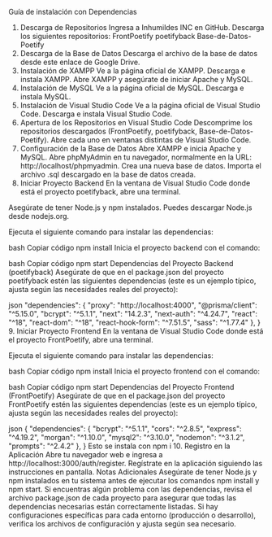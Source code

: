 Guía de instalación con Dependencias
1. Descarga de Repositorios
Ingresa a Inhumildes INC en GitHub.
Descarga los siguientes repositorios:
FrontPoetify
poetifyback
Base-de-Datos-Poetify
2. Descarga de la Base de Datos
Descarga el archivo de la base de datos desde este enlace de Google Drive.
3. Instalación de XAMPP
Ve a la página oficial de XAMPP.
Descarga e instala XAMPP.
Abre XAMPP y asegúrate de iniciar Apache y MySQL.
4. Instalación de MySQL
Ve a la página oficial de MySQL.
Descarga e instala MySQL.
5. Instalación de Visual Studio Code
Ve a la página oficial de Visual Studio Code.
Descarga e instala Visual Studio Code.
6. Apertura de los Repositorios en Visual Studio Code
Descomprime los repositorios descargados (FrontPoetify, poetifyback, Base-de-Datos-Poetify).
Abre cada uno en ventanas distintas de Visual Studio Code.
7. Configuración de la Base de Datos
Abre XAMPP e inicia Apache y MySQL.
Abre phpMyAdmin en tu navegador, normalmente en la URL: http://localhost/phpmyadmin.
Crea una nueva base de datos.
Importa el archivo .sql descargado en la base de datos creada.
8. Iniciar Proyecto Backend
En la ventana de Visual Studio Code donde está el proyecto poetifyback, abre una terminal.

Asegúrate de tener Node.js y npm instalados. Puedes descargar Node.js desde nodejs.org.

Ejecuta el siguiente comando para instalar las dependencias:

bash
Copiar código
npm install
Inicia el proyecto backend con el comando:

bash
Copiar código
npm start
Dependencias del Proyecto Backend (poetifyback)
Asegúrate de que en el package.json del proyecto poetifyback estén las siguientes dependencias (este es un ejemplo típico, ajusta según las necesidades reales del proyecto):

json
  "dependencies": {
    "proxy": "http://localhost:4000",
    "@prisma/client": "^5.15.0",
    "bcrypt": "^5.1.1",
    "next": "14.2.3",
    "next-auth": "^4.24.7",
    "react": "^18",
    "react-dom": "^18",
    "react-hook-form": "^7.51.5",
    "sass": "^1.77.4"
  },
}
9. Iniciar Proyecto Frontend
En la ventana de Visual Studio Code donde está el proyecto FrontPoetify, abre una terminal.

Ejecuta el siguiente comando para instalar las dependencias:

bash
Copiar código
npm install
Inicia el proyecto frontend con el comando:

bash
Copiar código
npm start
Dependencias del Proyecto Frontend (FrontPoetify)
Asegúrate de que en el package.json del proyecto FrontPoetify estén las siguientes dependencias (este es un ejemplo típico, ajusta según las necesidades reales del proyecto):

json
{
    "dependencies": {
    "bcrypt": "^5.1.1",
    "cors": "^2.8.5",
    "express": "^4.19.2",
    "morgan": "^1.10.0",
    "mysql2": "^3.10.0",
    "nodemon": "^3.1.2",
    "prompts": "^2.4.2"
  },
} Esto se instala con npm i
10. Registro en la Aplicación
Abre tu navegador web e ingresa a http://localhost:3000/auth/register.
Regístrate en la aplicación siguiendo las instrucciones en pantalla.
Notas Adicionales
Asegúrate de tener Node.js y npm instalados en tu sistema antes de ejecutar los comandos npm install y npm start.
Si encuentras algún problema con las dependencias, revisa el archivo package.json de cada proyecto para asegurar que todas las dependencias necesarias están correctamente listadas.
Si hay configuraciones específicas para cada entorno (producción o desarrollo), verifica los archivos de configuración y ajusta según sea necesario.

